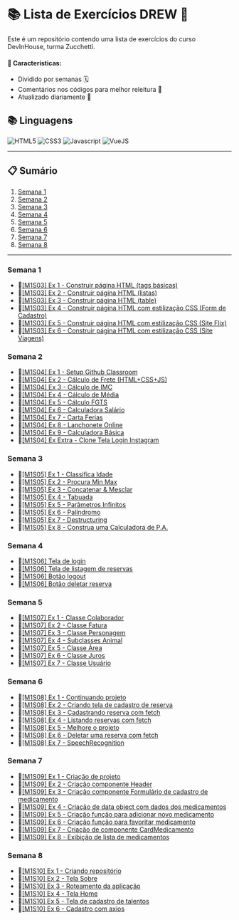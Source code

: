 # 📚 Lista de Exercícios DREW 🚀

Este é um repositório contendo uma lista de exercícios do curso DevInHouse, turma Zucchetti.

#### 🎯 Características:

- Dividido por semanas 🗓️
- Comentários nos códigos para melhor releitura 📝
- Atualizado diariamente 🔄

## 📚 Linguagens

![HTML5](https://img.shields.io/badge/html5-E34F26?style=for-the-badge&logo=html5&logoColor=black)
![CSS3](https://img.shields.io/badge/css3-1572B6?style=for-the-badge&logo=css3&logoColor=black)
![Javascript](https://img.shields.io/badge/javascript-F7DF1E?style=for-the-badge&logo=javascript&logoColor=black)
![VueJS](https://img.shields.io/badge/Vue.js-35495E?style=for-the-badge&logo=vue.js&logoColor=4FC08D)

---

## 📋 Sumário

1. [Semana 1](#semana-1)
2. [Semana 2](#semana-2)
3. [Semana 3](#semana-3)
4. [Semana 4](#semana-4)
5. [Semana 5](#semana-5)
6. [Semana 6](#semana-6)
7. [Semana 7](#semana-7)
8. [Semana 8](#semana-8)

---

### Semana 1

- 🎈[[M1S03] Ex 1 - Construir página HTML (tags básicas)](https://github.com/vdr3w/trellodevinhouse/tree/main/semana-1/%5BM1S03%5D%20Ex%201)
- 🎈[[M1S03] Ex 2 - Construir página HTML (listas)](https://github.com/vdr3w/trellodevinhouse/tree/main/semana-1/%5BM1S03%5D%20Ex%202)
- 🎈[[M1S03] Ex 3 - Construir página HTML (table)](https://github.com/vdr3w/trellodevinhouse/tree/main/semana-1/%5BM1S03%5D%20Ex%203)
- 🎈[[M1S03] Ex 4 - Construir página HTML com estilização CSS (Form de Cadastro)](https://github.com/vdr3w/trellodevinhouse/tree/main/semana-1/%5BM1S03%5D%20Ex%204)
- 🎈[[M1S03] Ex 5 - Construir página HTML com estilização CSS (Site Flix)](https://github.com/vdr3w/trellodevinhouse/tree/main/semana-1/%5BM1S03%5D%20Ex%205)
- 🎈[[M1S03] Ex 6 - Construir página HTML com estilização CSS (Site Viagens)](https://github.com/vdr3w/trellodevinhouse/tree/main/semana-1/%5BM1S03%5D%20Ex%206)

### Semana 2

- 🎈[[M1S04] Ex 1 - Setup Github Classroom](https://github.com/vdr3w/trellodevinhouse/tree/main/semana-2/%5BM1S04%5D%20Ex%201)
- 🎈[[M1S04] Ex 2 - Cálculo de Frete (HTML+CSS+JS)](https://github.com/vdr3w/trellodevinhouse/tree/main/semana-2/%5BM1S04%5D%20Ex%202)
- 🎈[[M1S04] Ex 3 - Cálculo de IMC](https://github.com/vdr3w/trellodevinhouse/tree/main/semana-2/%5BM1S04%5D%20Ex%203)
- 🎈[[M1S04] Ex 4 - Cálculo de Média](https://github.com/vdr3w/trellodevinhouse/tree/main/semana-2/%5BM1S04%5D%20Ex%204)
- 🎈[[M1S04] Ex 5 - Cálculo FGTS](https://github.com/vdr3w/trellodevinhouse/tree/main/semana-2/%5BM1S04%5D%20Ex%205)
- 🎈[[M1S04] Ex 6 - Calculadora Salário](https://github.com/vdr3w/trellodevinhouse/tree/main/semana-2/%5BM1S04%5D%20Ex%206)
- 🎈[[M1S04] Ex 7 - Carta Ferias](https://github.com/vdr3w/trellodevinhouse/tree/main/semana-2/%5BM1S04%5D%20Ex%207)
- 🎈[[M1S04] Ex 8 - Lanchonete Online](https://github.com/vdr3w/trellodevinhouse/tree/main/semana-2/%5BM1S04%5D%20Ex%208)
- 🎈[[M1S04] Ex 9 - Calculadora Básica](https://github.com/vdr3w/trellodevinhouse/tree/main/semana-2/%5BM1S04%5D%20Ex%209)
- 🎈[[M1S04] Ex Extra - Clone Tela Login Instagram](https://github.com/vdr3w/trellodevinhouse/tree/main/semana-2/%5BM1S04%5D%20Ex%20Extra/clone%20instagram)

### Semana 3

- 🎈[[M1S05] Ex 1 - Classifica Idade](https://github.com/vdr3w/trellodevinhouse/tree/main/semana-3/%5BM1S05%5D%20Ex%201)
- 🎈[[M1S05] Ex 2 - Procura Min Max](https://github.com/vdr3w/trellodevinhouse/tree/main/semana-3/%5BM1S05%5D%20Ex%202)
- 🎈[[M1S05] Ex 3 - Concatenar & Mesclar](https://github.com/vdr3w/trellodevinhouse/tree/main/semana-3/%5BM1S05%5D%20Ex%203)
- 🎈[[M1S05] Ex 4 - Tabuada](https://github.com/vdr3w/trellodevinhouse/tree/main/semana-3/%5BM1S05%5D%20Ex%204)
- 🎈[[M1S05] Ex 5 - Parâmetros Infinitos](https://github.com/vdr3w/trellodevinhouse/tree/main/semana-3/%5BM1S05%5D%20Ex%205)
- 🎈[[M1S05] Ex 6 - Palíndromo](https://github.com/vdr3w/trellodevinhouse/tree/main/semana-3/%5BM1S05%5D%20Ex%206)
- 🎈[[M1S05] Ex 7 - Destructuring](https://github.com/vdr3w/trellodevinhouse/tree/main/semana-3/%5BM1S05%5D%20Ex%207)
- 🎈[[M1S05] Ex 8 - Construa uma Calculadora de P.A.](https://github.com/vdr3w/trellodevinhouse/tree/main/semana-3/%5BM1S05%5D%20Ex%208)

### Semana 4

- 🎈[[M1S06] Tela de login](https://github.com/vdr3w/trellodevinhouse/tree/main/semana-4)
- 🎈[[M1S06] Tela de listagem de reservas](https://github.com/vdr3w/trellodevinhouse/tree/main/semana-4)
- 🎈[[M1S06] Botão logout](https://github.com/vdr3w/trellodevinhouse/tree/main/semana-4)
- 🎈[[M1S06] Botão deletar reserva](https://github.com/vdr3w/trellodevinhouse/tree/main/semana-4)

### Semana 5

- 🎈[[M1S07] Ex 1 - Classe Colaborador](https://github.com/vdr3w/trellodevinhouse/tree/main/semana-5/%5BM1S07%5D%20Ex%201)
- 🎈[[M1S07] Ex 2 - Classe Fatura](https://github.com/vdr3w/trellodevinhouse/tree/main/semana-5/%5BM1S07%5D%20Ex%202)
- 🎈[[M1S07] Ex 3 - Classe Personagem](https://github.com/vdr3w/trellodevinhouse/tree/main/semana-5/%5BM1S07%5D%20Ex%203)
- 🎈[[M1S07] Ex 4 - Subclasses Animal](https://github.com/vdr3w/trellodevinhouse/tree/main/semana-5/%5BM1S07%5D%20Ex%204)
- 🎈[[M1S07] Ex 5 - Classe Área](https://github.com/vdr3w/trellodevinhouse/tree/main/semana-5/%5BM1S07%5D%20Ex%205)
- 🎈[[M1S07] Ex 6 - Classe Juros](https://github.com/vdr3w/trellodevinhouse/tree/main/semana-5/%5BM1S07%5D%20Ex%206)
- 🎈[[M1S07] Ex 7 - Classe Usuário](https://github.com/vdr3w/trellodevinhouse/tree/main/semana-5/%5BM1S07%5D%20Ex%207)

### Semana 6

- 🎈[[M1S08] Ex 1 - Continuando projeto](https://github.com/vdr3w/trellodevinhouse/tree/main/semana-6)
- 🎈[[M1S08] Ex 2 - Criando tela de cadastro de reserva](https://github.com/vdr3w/trellodevinhouse/tree/main/semana-6)
- 🎈[[M1S08] Ex 3 - Cadastrando reserva com fetch](https://github.com/vdr3w/trellodevinhouse/tree/main/semana-6)
- 🎈[[M1S08] Ex 4 - Listando reservas com fetch](https://github.com/vdr3w/trellodevinhouse/tree/main/semana-6)
- 🎈[[M1S08] Ex 5 - Melhore o projeto](https://github.com/vdr3w/trellodevinhouse/tree/main/semana-6)
- 🎈[[M1S08] Ex 6 - Deletar uma reserva com fetch](https://github.com/vdr3w/trellodevinhouse/tree/main/semana-6)
- 🎈[[M1S08] Ex 7 - SpeechRecognition](https://github.com/vdr3w/trellodevinhouse/tree/main/semana-6)

### Semana 7

- 🎈[[M1S09] Ex 1 - Criação de projeto](https://github.com/vdr3w/trellodevinhouse/tree/main/semana-7/%5BM1S09%5D%20Ex%201)
- 🎈[[M1S09] Ex 2 - Criação componente Header](https://github.com/vdr3w/trellodevinhouse/tree/main/semana-7/%5BM1S09%5D%20Ex%202)
- 🎈[[M1S09] Ex 3 - Criação componente Formulário de cadastro de medicamento](https://github.com/vdr3w/trellodevinhouse/tree/main/semana-7/%5BM1S09%5D%20Ex%203)
- 🎈[[M1S09] Ex 4 - Criação de data object com dados dos medicamentos](https://github.com/vdr3w/trellodevinhouse/tree/main/semana-7/%5BM1S09%5D%20Ex%204)
- 🎈[[M1S09] Ex 5 - Criação função para adicionar novo medicamento](https://github.com/vdr3w/trellodevinhouse/tree/main/semana-7/%5BM1S09%5D%20Ex%205)
- 🎈[[M1S09] Ex 6 - Criação função para favoritar medicamento](https://github.com/vdr3w/trellodevinhouse/tree/main/semana-7/%5BM1S09%5D%20Ex%206)
- 🎈[[M1S09] Ex 7 - Criação de componente CardMedicamento](https://github.com/vdr3w/trellodevinhouse/tree/main/semana-7/%5BM1S09%5D%20Ex%207)
- 🎈[[M1S09] Ex 8 - Exibição de lista de medicamentos](https://github.com/vdr3w/trellodevinhouse/tree/main/semana-7/%5BM1S09%5D%20Ex%208)

### Semana 8

- 🎈[[M1S10] Ex 1 - Criando repositório](https://github.com/vdr3w/trellodevinhouse)
- 🎈[[M1S10] Ex 2 - Tela Sobre](https://github.com/vdr3w/trellodevinhouse)
- 🎈[[M1S10] Ex 3 - Roteamento da aplicação](https://github.com/vdr3w/trellodevinhouse)
- 🎈[[M1S10] Ex 4 - Tela Home](https://github.com/vdr3w/trellodevinhouse)
- 🎈[[M1S10] Ex 5 - Tela de cadastro de talentos](https://github.com/vdr3w/trellodevinhouse)
- 🎈[[M1S10] Ex 6 - Cadastro com axios](https://github.com/vdr3w/trellodevinhouse)
